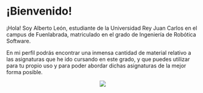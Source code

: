 # ¡Bienvenido!

¡Hola! Soy Alberto León, estudiante de la Universidad Rey Juan Carlos en el campus de Fuenlabrada, matriculado en el grado de Ingeniería de Robótica Software.

En mi perfil podrás encontrar una inmensa cantidad de material relativo a las asignaturas que he ido cursando en este grado, y que puedes utilizar para tu propio uso y para poder abordar dichas asignaturas de la mejor forma posible.

<p align="center">
  <img src="https://64.media.tumblr.com/ac3f954444a66a7421b6ad593a559dd4/5ef61474cd32c577-44/s540x810/b1b674102d132ad1ffe7a2721adc5c92faddaca6.gif">
</p>
